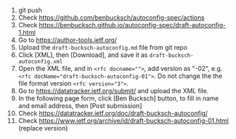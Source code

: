 1. git push
2. Check https://github.com/benbucksch/autoconfig-spec/actions
3. Check https://benbucksch.github.io/autoconfig-spec/draft-autoconfig-1.html
4. Go to https://author-tools.ietf.org/
5. Upload the `draft-bucksch-autoconfig.md` file from git repo
6. Click [XML], then [Download], and save it as
  `draft-bucksch-autoconfig.xml`
7. Open the XML file, and in `<rfc docname="">`, add version
  as "-02", e.g. `<rfc docName="draft-bucksch-autoconfig-01">`.
  Do not change the the file format version `<rfc version="3">`.
8. Go to https://datatracker.ietf.org/submit/ and
  upload the XML file.
9. In the following page form, click [Ben Bucksch] button,
  to fill in name and email address, then [Post submission]
10. Check https://datatracker.ietf.org/doc/draft-bucksch-autoconfig/
11. Check https://www.ietf.org/archive/id/draft-bucksch-autoconfig-01.html (replace version)
